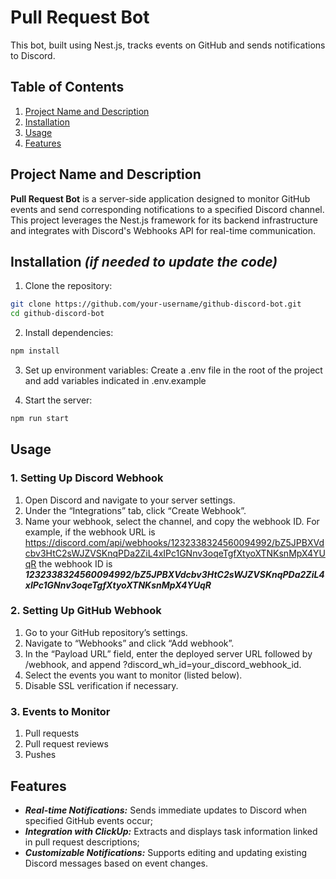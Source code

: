 
# Pull Request Bot

This bot, built using Nest.js, tracks events on GitHub and sends notifications to Discord.

## Table of Contents

1. [Project Name and Description](#project-name-and-description)
2. [Installation](#installation-if-needed-to-update-the-code)
3. [Usage](#usage)
4. [Features](#features)

## Project Name and Description

**Pull Request Bot** is a server-side application designed to monitor GitHub events and send corresponding notifications to a specified Discord channel. This project leverages the Nest.js framework for its backend infrastructure and integrates with Discord's Webhooks API for real-time communication.

## Installation ***(if needed to update the code)***

  1. Clone the repository:

   ```bash
   git clone https://github.com/your-username/github-discord-bot.git
   cd github-discord-bot
   ```

  2. Install dependencies:
   ```bash
   npm install
 ```

  3. Set up environment variables:
   Create a .env file in the root of the project and add variables indicated in .env.example

  4. Start the server:
   ```bash
   npm run start
  ```

## Usage

### 1. Setting Up Discord Webhook

1.	Open Discord and navigate to your server settings.
2.	Under the “Integrations” tab, click “Create Webhook”.
3.	Name your webhook, select the channel, and copy the webhook ID. For example, if the webhook URL is https://discord.com/api/webhooks/1232338324560094992/bZ5JPBXVdcbv3HtC2sWJZVSKnqPDa2ZiL4xIPc1GNnv3oqeTgfXtyoXTNKsnMpX4YUqR
  the webhook ID is ***1232338324560094992/bZ5JPBXVdcbv3HtC2sWJZVSKnqPDa2ZiL4xIPc1GNnv3oqeTgfXtyoXTNKsnMpX4YUqR***

###  2. Setting Up GitHub Webhook

1.	Go to your GitHub repository’s settings.
2.	Navigate to “Webhooks” and click “Add webhook”.
3.	In the “Payload URL” field, enter the deployed server URL followed by /webhook, and append ?discord_wh_id=your_discord_webhook_id.
4.	Select the events you want to monitor (listed below).
5.	Disable SSL verification if necessary.

### 3. Events to Monitor

1. Pull requests
2. Pull request reviews
3. Pushes

## Features

- ***Real-time Notifications:*** Sends immediate updates to Discord when specified GitHub events occur;
- ***Integration with ClickUp:*** Extracts and displays task information linked in pull request descriptions;
- ***Customizable Notifications:*** Supports editing and updating existing Discord messages based on event changes.
